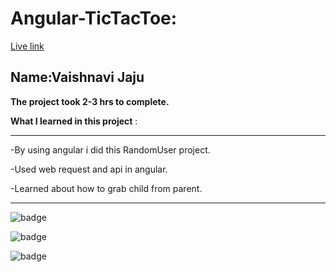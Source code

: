 # Angular-TicTacToe:

[Live link]()

## Name:Vaishnavi Jaju

**The project took 2-3 hrs to complete.**

**What I learned in this project** :

***
 -By using angular i did this RandomUser project.

 -Used web request and api in angular.

 -Learned about how to grab child from parent.

***


![badge](https://img.shields.io/badge/LearnCodeOnline-INeuron)

![badge](https://img.shields.io/badge/Angular-INeuron)

![badge](https://img.shields.io/badge/RandomUser-INeuron)